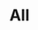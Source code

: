 ---
layout: categories
title: All
category: allWork
categoryTitle: All Work
categoryIMG: ../imgs/VirtualProduction/EmaraDesertICVFX.jpg
---